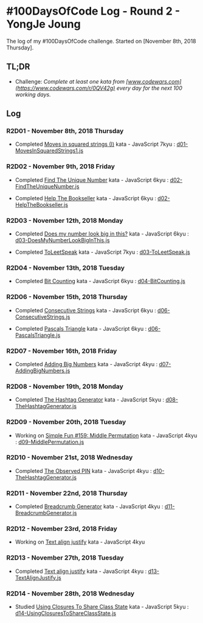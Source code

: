 # #100DaysOfCode Log - Round 2 - YongJe Joung

The log of my #100DaysOfCode challenge. Started on [November 8th, 2018 Thursday].



## TL;DR

* Challenge: *Complete at least one kata from [www.codewars.com](https://www.codewars.com/r/0QV42g) every day for the next 100 working days.*



## Log

### R2D01 - November 8th, 2018 Thursday
* Completed [Moves in squared strings (I)](https://www.codewars.com/kata/56dbe0e313c2f63be4000b25/train/javascript) kata - JavaScript 7kyu : [d01-MovesInSquaredStrings1.js](/r2/d01-MovesInSquaredStrings1.js)

### R2D02 - November 9th, 2018 Friday
* Completed [Find The Unique Number](https://www.codewars.com/kata/find-the-unique-number-1/train/javascript) kata - JavaScript 6kyu : [d02-FindTheUniqueNumber.js](/r2/d02-FindTheUniqueNumber.js)

* Completed [Help The Bookseller](https://www.codewars.com/kata/help-the-bookseller/train/javascript) kata - JavaScript 6kyu : [d02-HelpTheBookseller.js](/r2/d02-HelpTheBookseller.js)

### R2D03 - November 12th, 2018 Monday
* Completed [Does my number look big in this?](https://www.codewars.com/kata/does-my-number-look-big-in-this/javascript) kata - JavaScript 6kyu : [d03-DoesMyNumberLookBigInThis.js](/r2/d03-DoesMyNumberLookBigInThis.js)

* Completed [ToLeetSpeak](https://www.codewars.com/kata/toleetspeak/javascript) kata - JavaScript 7kyu : [d03-ToLeetSpeak.js](/r2/d03-ToLeetSpeak.js)

### R2D04 - November 13th, 2018 Tuesday
* Completed [Bit Counting](https://www.codewars.com/kata/bit-counting/javascript) kata - JavaScript 6kyu : [d04-BitCounting.js](/r2/d04-BitCounting.js)

### R2D06 - November 15th, 2018 Thursday
* Completed [Consecutive Strings](https://www.codewars.com/kata/consecutive-strings) kata - JavaScript 6kyu : [d06-ConsecutiveStrings.js](/r2/d06-ConsecutiveStrings.js)

* Completed [Pascals Triangle](https://www.codewars.com/kata/pascals-triangle/javascript) kata - JavaScript 6kyu : [d06-PascalsTriangle.js](/r2/d06-PascalsTriangle.js)

### R2D07 - November 16th, 2018 Friday
* Completed [Adding Big Numbers](https://www.codewars.com/kata/adding-big-numbers/javascript) kata - JavaScript 4kyu : [d07-AddingBigNumbers.js](/r2/d07-AddingBigNumbers.js)

### R2D08 - November 19th, 2018 Monday
* Completed [The Hashtag Generator](https://www.codewars.com/kata/the-hashtag-generator/javascript) kata - JavaScript 5kyu : [d08-TheHashtagGenerator.js](/r2/d08-TheHashtagGenerator.js)

### R2D09 - November 20th, 2018 Tuesday
* Working on [Simple Fun #159: Middle Permutation](https://www.codewars.com/kata/58ad317d1541651a740000c5/train/javascript) kata - JavaScript 4kyu : [d09-MiddlePermutation.js](/try_later/d09-MiddlePermutation.js)

### R2D10 - November 21st, 2018 Wednesday
* Completed [The Observed PIN](https://www.codewars.com/kata/the-observed-pin/javascript) kata - JavaScript 4kyu : [d10-TheHashtagGenerator.js](/r2/d10-TheHashtagGenerator.js)

### R2D11 - November 22nd, 2018 Thursday
* Completed [Breadcrumb Generator](https://www.codewars.com/kata/breadcrumb-generator/javascript) kata - JavaScript 4kyu : [d11-BreadcrumbGenerator.js](/r2/d11-BreadcrumbGenerator.js)

### R2D12 - November 23rd, 2018 Friday
* Working on [Text align justify](https://www.codewars.com/kata/text-align-justify/javascript) kata - JavaScript 4kyu

### R2D13 - November 27th, 2018 Tuesday
* Completed [Text align justify](https://www.codewars.com/kata/text-align-justify/javascript) kata - JavaScript 4kyu : [d13-TextAlignJustify.js](/r2/d13-TextAlignJustify.js)

### R2D14 - November 28th, 2018 Wednesday
* Studied [Using Closures To Share Class State](https://www.codewars.com/kata/53583765d5493bfdf5001b35/train/javascript) kata - JavaScript 5kyu : [d14-UsingClosuresToShareClassState.js](/r2/d14-UsingClosuresToShareClassState.js)
